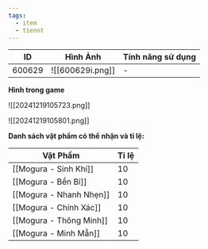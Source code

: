 ```yaml
---
tags:
  - item
  - tiennt
---
```


| ID     | Hình Ảnh         | Tính năng sử dụng |
| ------ | ---------------- | ----------------- |
| 600629 | ![[600629i.png]] | -                 |

**Hình trong game**

![[20241219105723.png]]

![[20241219105801.png]]

**Danh sách vật phẩm có thể nhận và tỉ lệ:**

| Vật Phẩm                | Tỉ lệ |
| ----------------------- | ----- |
| [[Mogura - Sinh Khí]]   | 10    |
| [[Mogura - Bền Bỉ]]     | 10    |
| [[Mogura - Nhanh Nhẹn]] | 10    |
| [[Mogura - Chính Xác]]  | 10    |
| [[Mogura - Thông Minh]] | 10    |
| [[Mogura - Minh Mẫn]]   | 10    |

